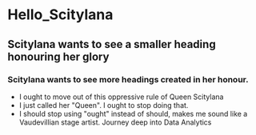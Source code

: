 # Hello_Scitylana
## Scitylana wants to see a smaller heading honouring her glory
### Scitylana wants to see more headings created in her honour.
* I ought to move out of this oppressive rule of Queen Scitylana
* I just called her "Queen". I ought to stop doing that.
* I should stop using "ought" instead of should, makes me sound like a Vaudevillian stage artist.
Journey deep into Data Analytics
